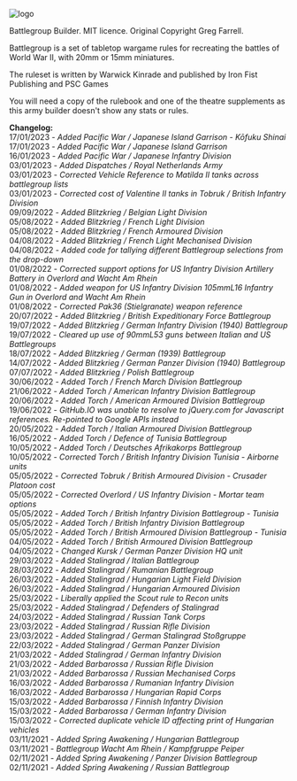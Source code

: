 ![logo](https://user-images.githubusercontent.com/34754152/139557079-2a69fc0e-8544-44b0-9d50-763c376f6f8c.png)

Battlegroup Builder. MIT licence. Original Copyright Greg Farrell.



Battlegroup is a set of tabletop wargame rules for recreating the battles of World War II, with 20mm or 15mm miniatures.

The ruleset is written by Warwick Kinrade and published by Iron Fist Publishing and PSC Games

You will need a copy of the rulebook and one of the theatre supplements as this army builder doesn't show any stats or rules.


**Changelog:**<br>
17/01/2023 - _Added Pacific War / Japanese Island Garrison - Kōfuku Shinai_<br>
17/01/2023 - _Added Pacific War / Japanese Island Garrison_<br>
16/01/2023 - _Added Pacific War / Japanese Infantry Division_<br>
03/01/2023 - _Added Dispatches / Royal Netherlands Army_<br>
03/01/2023 - _Corrected Vehicle Reference to Matilda II tanks across battlegroup lists_<br>
03/01/2023 - _Corrected cost of Valentine II tanks in Tobruk / British Infantry Division_<br>
09/09/2022 - _Added Blitzkrieg / Belgian Light Division_<br>
05/08/2022 - _Added Blitzkrieg / French Light Division_<br>
05/08/2022 - _Added Blitzkrieg / French Armoured Division_<br>
04/08/2022 - _Added Blitzkrieg / French Light Mechanised Division_<br>
04/08/2022 - _Added code for tallying different Battlegroup selections from the drop-down_<br>
01/08/2022 - _Corrected support options for US Infantry Division Artillery Battery in Overlord and Wacht Am Rhein_<br>
01/08/2022 - _Added weapon for US Infantry Division 105mmL16 Infantry Gun in Overlord and Wacht Am Rhein_<br>
01/08/2022 - _Corrected Pak36 (Stielgranate) weapon reference_<br>
20/07/2022 - _Added Blitzkrieg / British Expeditionary Force Battlegroup_<br>
19/07/2022 - _Added Blitzkrieg / German Infantry Division (1940) Battlegroup_<br>
19/07/2022 - _Cleared up use of 90mmL53 guns between Italian and US Battlegroups_<br>
18/07/2022 - _Added Blitzkrieg / German (1939) Battlegroup_<br>
14/07/2022 - _Added Blitzkrieg / German Panzer Division (1940) Battlegroup_<br>
07/07/2022 - _Added Blitzkrieg / Polish Battlegroup_<br>
30/06/2022 - _Added Torch / French March Division Battlegroup_<br>
21/06/2022 - _Added Torch / American Infantry Division Battlegroup_<br>
20/06/2022 - _Added Torch / American Armoured Division Battlegroup_<br>
19/06/2022 - _GitHub.IO was unable to resolve to jQuery.com for Javascript references. Re-pointed to Google APIs instead_<br>
20/05/2022 - _Added Torch / Italian Armoured Division Battlegroup_<br>
16/05/2022 - _Added Torch / Defence of Tunisia Battlegroup_<br>
10/05/2022 - _Added Torch / Deutsches Afrikakorps Battlegroup_<br>
10/05/2022 - _Corrected Torch / British Infantry Division Tunisia - Airborne units_<br>
05/05/2022 - _Corrected Tobruk / British Armoured Division - Crusader Platoon cost_<br>
05/05/2022 - _Corrected Overlord / US Infantry Division - Mortar team options_<br>
05/05/2022 - _Added Torch / British Infantry Division Battlegroup - Tunisia_<br>
05/05/2022 - _Added Torch / British Infantry Division Battlegroup_<br>
05/05/2022 - _Added Torch / British Armoured Division Battlegroup - Tunisia_<br>
04/05/2022 - _Added Torch / British Armoured Division Battlegroup_<br>
04/05/2022 - _Changed Kursk / German Panzer Division HQ unit_<br>
29/03/2022 - _Added Stalingrad / Italian Battlegroup_<br>
28/03/2022 - _Added Stalingrad / Rumanian Battlegroup_<br>
26/03/2022 - _Added Stalingrad / Hungarian Light Field Division_<br>
26/03/2022 - _Added Stalingrad / Hungarian Armoured Division_<br>
25/03/2022 - _Liberally applied the Scout rule to Recon units_<br>
25/03/2022 - _Added Stalingrad / Defenders of Stalingrad_<br>
24/03/2022 - _Added Stalingrad / Russian Tank Corps_<br>
23/03/2022 - _Added Stalingrad / Russian Rifle Division_<br>
23/03/2022 - _Added Stalingrad / German Stalingrad Stoßgruppe_<br>
22/03/2022 - _Added Stalingrad / German Panzer Division_<br>
21/03/2022 - _Added Stalingrad / German Infantry Division_<br>
21/03/2022 - _Added Barbarossa / Russian Rifle Division_<br>
21/03/2022 - _Added Barbarossa / Russian Mechanised Corps_<br>
16/03/2022 - _Added Barbarossa / Rumanian Infantry Division_<br>
16/03/2022 - _Added Barbarossa / Hungarian Rapid Corps_<br>
15/03/2022 - _Added Barbarossa / Finnish Infantry Division_<br>
15/03/2022 - _Added Barbarossa / German Infantry Division_<br>
15/03/2022 - _Corrected duplicate vehicle ID affecting print of Hungarian vehicles_<br>
03/11/2021 - _Added Spring Awakening / Hungarian Battlegroup_<br>
03/11/2021 - _Battlegroup Wacht Am Rhein / Kampfgruppe Peiper_<br>
02/11/2021 - _Added Spring Awakening / Panzer Division Battlegroup_<br>
02/11/2021 - _Added Spring Awakening / Russian Battlegroup_
